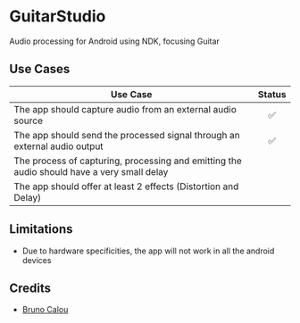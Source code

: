 # GuitarStudio
Audio processing for Android using NDK, focusing Guitar

## Use Cases
| Use Case | Status |
|----------|:--------:|
| The app should capture audio from an external audio source | :white_check_mark: |
| The app should send the processed signal through an external audio output | :white_check_mark: |
| The process of capturing, processing and emitting the audio should have a very small delay |  | 
| The app should offer at least 2 effects (Distortion and Delay) |  | 

## Limitations
* Due to hardware specificities, the app will not work in all the android devices

## Credits
* [Bruno Calou](https://github.com/brunocalou)
